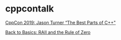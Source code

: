 # cppcontalk

[CppCon 2019: Jason Turner “The Best Parts of C++"](https://nbviewer.jupyter.org/github/mebusy/cppcontalk/blob/main/pdfs/back_to_basics_the_best_parts_of_cpp__jason_turner__cppcon_2019.pdf)

[Back to Basics: RAII and the Rule of Zero](back_to_basics_raii_and_the_rule_of_zero__arthur_odwyer__cppcon_2019)



